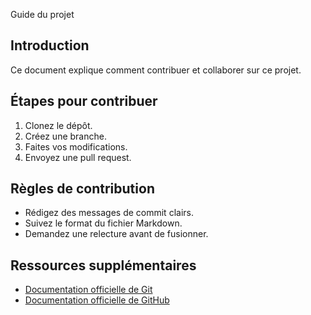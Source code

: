  Guide du projet

## Introduction
Ce document explique comment contribuer et collaborer sur ce projet.

## Étapes pour contribuer
1. Clonez le dépôt.
2. Créez une branche.
3. Faites vos modifications.
4. Envoyez une pull request.

## Règles de contribution
- Rédigez des messages de commit clairs.
- Suivez le format du fichier Markdown.
- Demandez une relecture avant de fusionner.

## Ressources supplémentaires
- [Documentation officielle de Git](https://git-scm.com/doc)
- [Documentation officielle de GitHub](https://docs.github.com/)
